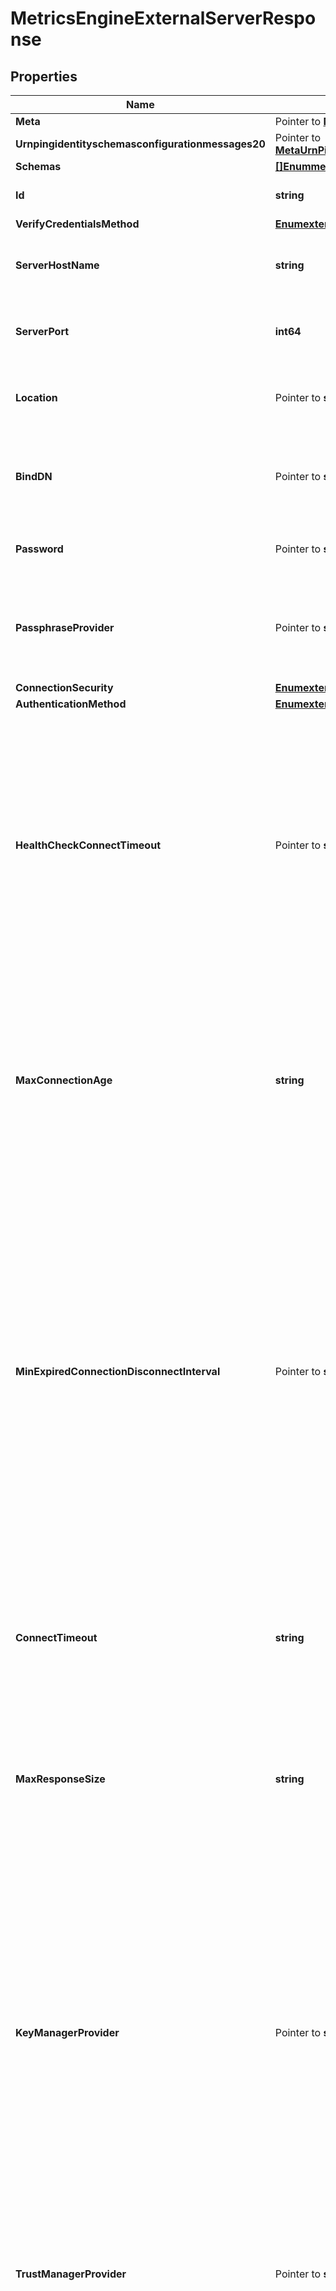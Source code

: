 # MetricsEngineExternalServerResponse

## Properties

Name | Type | Description | Notes
------------ | ------------- | ------------- | -------------
**Meta** | Pointer to [**MetaMeta**](MetaMeta.md) |  | [optional] 
**Urnpingidentityschemasconfigurationmessages20** | Pointer to [**MetaUrnPingidentitySchemasConfigurationMessages20**](MetaUrnPingidentitySchemasConfigurationMessages20.md) |  | [optional] 
**Schemas** | [**[]EnummetricsEngineExternalServerSchemaUrn**](EnummetricsEngineExternalServerSchemaUrn.md) |  | 
**Id** | **string** | Name of the External Server | 
**VerifyCredentialsMethod** | [**EnumexternalServerVerifyCredentialsMethodProp**](EnumexternalServerVerifyCredentialsMethodProp.md) |  | 
**ServerHostName** | **string** | The host name or IP address of the target LDAP server. | 
**ServerPort** | **int64** | The port number on which the server listens for requests. | 
**Location** | Pointer to **string** | Specifies the location for the LDAP External Server. | [optional] 
**BindDN** | Pointer to **string** | The DN to use to bind to the target LDAP server if simple authentication is required. | [optional] 
**Password** | Pointer to **string** | The login password for the specified user. | [optional] 
**PassphraseProvider** | Pointer to **string** | The passphrase provider to use to obtain the login password for the specified user. | [optional] 
**ConnectionSecurity** | [**EnumexternalServerMetricsEngineConnectionSecurityProp**](EnumexternalServerMetricsEngineConnectionSecurityProp.md) |  | 
**AuthenticationMethod** | [**EnumexternalServerMetricsEngineAuthenticationMethodProp**](EnumexternalServerMetricsEngineAuthenticationMethodProp.md) |  | 
**HealthCheckConnectTimeout** | Pointer to **string** | Specifies the maximum length of time to wait for a connection to be established for the purpose of performing a health check. If the connection cannot be established within this length of time, the server will be classified as unavailable. | [optional] 
**MaxConnectionAge** | **string** | Specifies the maximum length of time that connections to this server should be allowed to remain established before being closed and replaced with newly-established connections. | 
**MinExpiredConnectionDisconnectInterval** | Pointer to **string** | Specifies the minimum length of time that should pass between connection closures as a result of the connections being established for longer than the maximum connection age. This may help avoid cases in which a large number of connections are closed and re-established in a short period of time because of the maximum connection age. | [optional] 
**ConnectTimeout** | **string** | Specifies the maximum length of time to wait for a connection to be established before giving up and considering the server unavailable. | 
**MaxResponseSize** | **string** | Specifies the maximum response size that should be supported for messages received from the LDAP external server. | 
**KeyManagerProvider** | Pointer to **string** | The key manager provider to use if SSL or StartTLS is to be used for connection-level security. When specifying a value for this property (except when using the Null key manager provider) you must ensure that the external server trusts this server&#39;s public certificate by adding this server&#39;s public certificate to the external server&#39;s trust store. | [optional] 
**TrustManagerProvider** | Pointer to **string** | The trust manager provider to use if SSL or StartTLS is to be used for connection-level security. | [optional] 
**InitialConnections** | Pointer to **int64** | The number of connections to initially establish to the LDAP external server. A value of zero indicates that the number of connections should be dynamically based on the number of available worker threads. This will be ignored when using a thread-local connection pool. | [optional] 
**MaxConnections** | Pointer to **int64** | The maximum number of concurrent connections to maintain for the LDAP external server. A value of zero indicates that the number of connections should be dynamically based on the number of available worker threads. This will be ignored when using a thread-local connection pool. | [optional] 
**DefunctConnectionResultCode** | Pointer to [**[]EnumexternalServerDefunctConnectionResultCodeProp**](EnumexternalServerDefunctConnectionResultCodeProp.md) |  | [optional] 
**AbandonOnTimeout** | Pointer to **bool** | Indicates whether to send an abandon request for an operation for which a response timeout is encountered. A request which has timed out on one server may be retried on another server regardless of whether an abandon request is sent, but if the initial attempt is not abandoned then a long-running operation may unnecessarily continue to consume processing resources on the initial server. | [optional] 
**Description** | Pointer to **string** | A description for this External Server | [optional] 

## Methods

### NewMetricsEngineExternalServerResponse

`func NewMetricsEngineExternalServerResponse(schemas []EnummetricsEngineExternalServerSchemaUrn, id string, verifyCredentialsMethod EnumexternalServerVerifyCredentialsMethodProp, serverHostName string, serverPort int64, connectionSecurity EnumexternalServerMetricsEngineConnectionSecurityProp, authenticationMethod EnumexternalServerMetricsEngineAuthenticationMethodProp, maxConnectionAge string, connectTimeout string, maxResponseSize string, ) *MetricsEngineExternalServerResponse`

NewMetricsEngineExternalServerResponse instantiates a new MetricsEngineExternalServerResponse object
This constructor will assign default values to properties that have it defined,
and makes sure properties required by API are set, but the set of arguments
will change when the set of required properties is changed

### NewMetricsEngineExternalServerResponseWithDefaults

`func NewMetricsEngineExternalServerResponseWithDefaults() *MetricsEngineExternalServerResponse`

NewMetricsEngineExternalServerResponseWithDefaults instantiates a new MetricsEngineExternalServerResponse object
This constructor will only assign default values to properties that have it defined,
but it doesn't guarantee that properties required by API are set

### GetMeta

`func (o *MetricsEngineExternalServerResponse) GetMeta() MetaMeta`

GetMeta returns the Meta field if non-nil, zero value otherwise.

### GetMetaOk

`func (o *MetricsEngineExternalServerResponse) GetMetaOk() (*MetaMeta, bool)`

GetMetaOk returns a tuple with the Meta field if it's non-nil, zero value otherwise
and a boolean to check if the value has been set.

### SetMeta

`func (o *MetricsEngineExternalServerResponse) SetMeta(v MetaMeta)`

SetMeta sets Meta field to given value.

### HasMeta

`func (o *MetricsEngineExternalServerResponse) HasMeta() bool`

HasMeta returns a boolean if a field has been set.

### GetUrnpingidentityschemasconfigurationmessages20

`func (o *MetricsEngineExternalServerResponse) GetUrnpingidentityschemasconfigurationmessages20() MetaUrnPingidentitySchemasConfigurationMessages20`

GetUrnpingidentityschemasconfigurationmessages20 returns the Urnpingidentityschemasconfigurationmessages20 field if non-nil, zero value otherwise.

### GetUrnpingidentityschemasconfigurationmessages20Ok

`func (o *MetricsEngineExternalServerResponse) GetUrnpingidentityschemasconfigurationmessages20Ok() (*MetaUrnPingidentitySchemasConfigurationMessages20, bool)`

GetUrnpingidentityschemasconfigurationmessages20Ok returns a tuple with the Urnpingidentityschemasconfigurationmessages20 field if it's non-nil, zero value otherwise
and a boolean to check if the value has been set.

### SetUrnpingidentityschemasconfigurationmessages20

`func (o *MetricsEngineExternalServerResponse) SetUrnpingidentityschemasconfigurationmessages20(v MetaUrnPingidentitySchemasConfigurationMessages20)`

SetUrnpingidentityschemasconfigurationmessages20 sets Urnpingidentityschemasconfigurationmessages20 field to given value.

### HasUrnpingidentityschemasconfigurationmessages20

`func (o *MetricsEngineExternalServerResponse) HasUrnpingidentityschemasconfigurationmessages20() bool`

HasUrnpingidentityschemasconfigurationmessages20 returns a boolean if a field has been set.

### GetSchemas

`func (o *MetricsEngineExternalServerResponse) GetSchemas() []EnummetricsEngineExternalServerSchemaUrn`

GetSchemas returns the Schemas field if non-nil, zero value otherwise.

### GetSchemasOk

`func (o *MetricsEngineExternalServerResponse) GetSchemasOk() (*[]EnummetricsEngineExternalServerSchemaUrn, bool)`

GetSchemasOk returns a tuple with the Schemas field if it's non-nil, zero value otherwise
and a boolean to check if the value has been set.

### SetSchemas

`func (o *MetricsEngineExternalServerResponse) SetSchemas(v []EnummetricsEngineExternalServerSchemaUrn)`

SetSchemas sets Schemas field to given value.


### GetId

`func (o *MetricsEngineExternalServerResponse) GetId() string`

GetId returns the Id field if non-nil, zero value otherwise.

### GetIdOk

`func (o *MetricsEngineExternalServerResponse) GetIdOk() (*string, bool)`

GetIdOk returns a tuple with the Id field if it's non-nil, zero value otherwise
and a boolean to check if the value has been set.

### SetId

`func (o *MetricsEngineExternalServerResponse) SetId(v string)`

SetId sets Id field to given value.


### GetVerifyCredentialsMethod

`func (o *MetricsEngineExternalServerResponse) GetVerifyCredentialsMethod() EnumexternalServerVerifyCredentialsMethodProp`

GetVerifyCredentialsMethod returns the VerifyCredentialsMethod field if non-nil, zero value otherwise.

### GetVerifyCredentialsMethodOk

`func (o *MetricsEngineExternalServerResponse) GetVerifyCredentialsMethodOk() (*EnumexternalServerVerifyCredentialsMethodProp, bool)`

GetVerifyCredentialsMethodOk returns a tuple with the VerifyCredentialsMethod field if it's non-nil, zero value otherwise
and a boolean to check if the value has been set.

### SetVerifyCredentialsMethod

`func (o *MetricsEngineExternalServerResponse) SetVerifyCredentialsMethod(v EnumexternalServerVerifyCredentialsMethodProp)`

SetVerifyCredentialsMethod sets VerifyCredentialsMethod field to given value.


### GetServerHostName

`func (o *MetricsEngineExternalServerResponse) GetServerHostName() string`

GetServerHostName returns the ServerHostName field if non-nil, zero value otherwise.

### GetServerHostNameOk

`func (o *MetricsEngineExternalServerResponse) GetServerHostNameOk() (*string, bool)`

GetServerHostNameOk returns a tuple with the ServerHostName field if it's non-nil, zero value otherwise
and a boolean to check if the value has been set.

### SetServerHostName

`func (o *MetricsEngineExternalServerResponse) SetServerHostName(v string)`

SetServerHostName sets ServerHostName field to given value.


### GetServerPort

`func (o *MetricsEngineExternalServerResponse) GetServerPort() int64`

GetServerPort returns the ServerPort field if non-nil, zero value otherwise.

### GetServerPortOk

`func (o *MetricsEngineExternalServerResponse) GetServerPortOk() (*int64, bool)`

GetServerPortOk returns a tuple with the ServerPort field if it's non-nil, zero value otherwise
and a boolean to check if the value has been set.

### SetServerPort

`func (o *MetricsEngineExternalServerResponse) SetServerPort(v int64)`

SetServerPort sets ServerPort field to given value.


### GetLocation

`func (o *MetricsEngineExternalServerResponse) GetLocation() string`

GetLocation returns the Location field if non-nil, zero value otherwise.

### GetLocationOk

`func (o *MetricsEngineExternalServerResponse) GetLocationOk() (*string, bool)`

GetLocationOk returns a tuple with the Location field if it's non-nil, zero value otherwise
and a boolean to check if the value has been set.

### SetLocation

`func (o *MetricsEngineExternalServerResponse) SetLocation(v string)`

SetLocation sets Location field to given value.

### HasLocation

`func (o *MetricsEngineExternalServerResponse) HasLocation() bool`

HasLocation returns a boolean if a field has been set.

### GetBindDN

`func (o *MetricsEngineExternalServerResponse) GetBindDN() string`

GetBindDN returns the BindDN field if non-nil, zero value otherwise.

### GetBindDNOk

`func (o *MetricsEngineExternalServerResponse) GetBindDNOk() (*string, bool)`

GetBindDNOk returns a tuple with the BindDN field if it's non-nil, zero value otherwise
and a boolean to check if the value has been set.

### SetBindDN

`func (o *MetricsEngineExternalServerResponse) SetBindDN(v string)`

SetBindDN sets BindDN field to given value.

### HasBindDN

`func (o *MetricsEngineExternalServerResponse) HasBindDN() bool`

HasBindDN returns a boolean if a field has been set.

### GetPassword

`func (o *MetricsEngineExternalServerResponse) GetPassword() string`

GetPassword returns the Password field if non-nil, zero value otherwise.

### GetPasswordOk

`func (o *MetricsEngineExternalServerResponse) GetPasswordOk() (*string, bool)`

GetPasswordOk returns a tuple with the Password field if it's non-nil, zero value otherwise
and a boolean to check if the value has been set.

### SetPassword

`func (o *MetricsEngineExternalServerResponse) SetPassword(v string)`

SetPassword sets Password field to given value.

### HasPassword

`func (o *MetricsEngineExternalServerResponse) HasPassword() bool`

HasPassword returns a boolean if a field has been set.

### GetPassphraseProvider

`func (o *MetricsEngineExternalServerResponse) GetPassphraseProvider() string`

GetPassphraseProvider returns the PassphraseProvider field if non-nil, zero value otherwise.

### GetPassphraseProviderOk

`func (o *MetricsEngineExternalServerResponse) GetPassphraseProviderOk() (*string, bool)`

GetPassphraseProviderOk returns a tuple with the PassphraseProvider field if it's non-nil, zero value otherwise
and a boolean to check if the value has been set.

### SetPassphraseProvider

`func (o *MetricsEngineExternalServerResponse) SetPassphraseProvider(v string)`

SetPassphraseProvider sets PassphraseProvider field to given value.

### HasPassphraseProvider

`func (o *MetricsEngineExternalServerResponse) HasPassphraseProvider() bool`

HasPassphraseProvider returns a boolean if a field has been set.

### GetConnectionSecurity

`func (o *MetricsEngineExternalServerResponse) GetConnectionSecurity() EnumexternalServerMetricsEngineConnectionSecurityProp`

GetConnectionSecurity returns the ConnectionSecurity field if non-nil, zero value otherwise.

### GetConnectionSecurityOk

`func (o *MetricsEngineExternalServerResponse) GetConnectionSecurityOk() (*EnumexternalServerMetricsEngineConnectionSecurityProp, bool)`

GetConnectionSecurityOk returns a tuple with the ConnectionSecurity field if it's non-nil, zero value otherwise
and a boolean to check if the value has been set.

### SetConnectionSecurity

`func (o *MetricsEngineExternalServerResponse) SetConnectionSecurity(v EnumexternalServerMetricsEngineConnectionSecurityProp)`

SetConnectionSecurity sets ConnectionSecurity field to given value.


### GetAuthenticationMethod

`func (o *MetricsEngineExternalServerResponse) GetAuthenticationMethod() EnumexternalServerMetricsEngineAuthenticationMethodProp`

GetAuthenticationMethod returns the AuthenticationMethod field if non-nil, zero value otherwise.

### GetAuthenticationMethodOk

`func (o *MetricsEngineExternalServerResponse) GetAuthenticationMethodOk() (*EnumexternalServerMetricsEngineAuthenticationMethodProp, bool)`

GetAuthenticationMethodOk returns a tuple with the AuthenticationMethod field if it's non-nil, zero value otherwise
and a boolean to check if the value has been set.

### SetAuthenticationMethod

`func (o *MetricsEngineExternalServerResponse) SetAuthenticationMethod(v EnumexternalServerMetricsEngineAuthenticationMethodProp)`

SetAuthenticationMethod sets AuthenticationMethod field to given value.


### GetHealthCheckConnectTimeout

`func (o *MetricsEngineExternalServerResponse) GetHealthCheckConnectTimeout() string`

GetHealthCheckConnectTimeout returns the HealthCheckConnectTimeout field if non-nil, zero value otherwise.

### GetHealthCheckConnectTimeoutOk

`func (o *MetricsEngineExternalServerResponse) GetHealthCheckConnectTimeoutOk() (*string, bool)`

GetHealthCheckConnectTimeoutOk returns a tuple with the HealthCheckConnectTimeout field if it's non-nil, zero value otherwise
and a boolean to check if the value has been set.

### SetHealthCheckConnectTimeout

`func (o *MetricsEngineExternalServerResponse) SetHealthCheckConnectTimeout(v string)`

SetHealthCheckConnectTimeout sets HealthCheckConnectTimeout field to given value.

### HasHealthCheckConnectTimeout

`func (o *MetricsEngineExternalServerResponse) HasHealthCheckConnectTimeout() bool`

HasHealthCheckConnectTimeout returns a boolean if a field has been set.

### GetMaxConnectionAge

`func (o *MetricsEngineExternalServerResponse) GetMaxConnectionAge() string`

GetMaxConnectionAge returns the MaxConnectionAge field if non-nil, zero value otherwise.

### GetMaxConnectionAgeOk

`func (o *MetricsEngineExternalServerResponse) GetMaxConnectionAgeOk() (*string, bool)`

GetMaxConnectionAgeOk returns a tuple with the MaxConnectionAge field if it's non-nil, zero value otherwise
and a boolean to check if the value has been set.

### SetMaxConnectionAge

`func (o *MetricsEngineExternalServerResponse) SetMaxConnectionAge(v string)`

SetMaxConnectionAge sets MaxConnectionAge field to given value.


### GetMinExpiredConnectionDisconnectInterval

`func (o *MetricsEngineExternalServerResponse) GetMinExpiredConnectionDisconnectInterval() string`

GetMinExpiredConnectionDisconnectInterval returns the MinExpiredConnectionDisconnectInterval field if non-nil, zero value otherwise.

### GetMinExpiredConnectionDisconnectIntervalOk

`func (o *MetricsEngineExternalServerResponse) GetMinExpiredConnectionDisconnectIntervalOk() (*string, bool)`

GetMinExpiredConnectionDisconnectIntervalOk returns a tuple with the MinExpiredConnectionDisconnectInterval field if it's non-nil, zero value otherwise
and a boolean to check if the value has been set.

### SetMinExpiredConnectionDisconnectInterval

`func (o *MetricsEngineExternalServerResponse) SetMinExpiredConnectionDisconnectInterval(v string)`

SetMinExpiredConnectionDisconnectInterval sets MinExpiredConnectionDisconnectInterval field to given value.

### HasMinExpiredConnectionDisconnectInterval

`func (o *MetricsEngineExternalServerResponse) HasMinExpiredConnectionDisconnectInterval() bool`

HasMinExpiredConnectionDisconnectInterval returns a boolean if a field has been set.

### GetConnectTimeout

`func (o *MetricsEngineExternalServerResponse) GetConnectTimeout() string`

GetConnectTimeout returns the ConnectTimeout field if non-nil, zero value otherwise.

### GetConnectTimeoutOk

`func (o *MetricsEngineExternalServerResponse) GetConnectTimeoutOk() (*string, bool)`

GetConnectTimeoutOk returns a tuple with the ConnectTimeout field if it's non-nil, zero value otherwise
and a boolean to check if the value has been set.

### SetConnectTimeout

`func (o *MetricsEngineExternalServerResponse) SetConnectTimeout(v string)`

SetConnectTimeout sets ConnectTimeout field to given value.


### GetMaxResponseSize

`func (o *MetricsEngineExternalServerResponse) GetMaxResponseSize() string`

GetMaxResponseSize returns the MaxResponseSize field if non-nil, zero value otherwise.

### GetMaxResponseSizeOk

`func (o *MetricsEngineExternalServerResponse) GetMaxResponseSizeOk() (*string, bool)`

GetMaxResponseSizeOk returns a tuple with the MaxResponseSize field if it's non-nil, zero value otherwise
and a boolean to check if the value has been set.

### SetMaxResponseSize

`func (o *MetricsEngineExternalServerResponse) SetMaxResponseSize(v string)`

SetMaxResponseSize sets MaxResponseSize field to given value.


### GetKeyManagerProvider

`func (o *MetricsEngineExternalServerResponse) GetKeyManagerProvider() string`

GetKeyManagerProvider returns the KeyManagerProvider field if non-nil, zero value otherwise.

### GetKeyManagerProviderOk

`func (o *MetricsEngineExternalServerResponse) GetKeyManagerProviderOk() (*string, bool)`

GetKeyManagerProviderOk returns a tuple with the KeyManagerProvider field if it's non-nil, zero value otherwise
and a boolean to check if the value has been set.

### SetKeyManagerProvider

`func (o *MetricsEngineExternalServerResponse) SetKeyManagerProvider(v string)`

SetKeyManagerProvider sets KeyManagerProvider field to given value.

### HasKeyManagerProvider

`func (o *MetricsEngineExternalServerResponse) HasKeyManagerProvider() bool`

HasKeyManagerProvider returns a boolean if a field has been set.

### GetTrustManagerProvider

`func (o *MetricsEngineExternalServerResponse) GetTrustManagerProvider() string`

GetTrustManagerProvider returns the TrustManagerProvider field if non-nil, zero value otherwise.

### GetTrustManagerProviderOk

`func (o *MetricsEngineExternalServerResponse) GetTrustManagerProviderOk() (*string, bool)`

GetTrustManagerProviderOk returns a tuple with the TrustManagerProvider field if it's non-nil, zero value otherwise
and a boolean to check if the value has been set.

### SetTrustManagerProvider

`func (o *MetricsEngineExternalServerResponse) SetTrustManagerProvider(v string)`

SetTrustManagerProvider sets TrustManagerProvider field to given value.

### HasTrustManagerProvider

`func (o *MetricsEngineExternalServerResponse) HasTrustManagerProvider() bool`

HasTrustManagerProvider returns a boolean if a field has been set.

### GetInitialConnections

`func (o *MetricsEngineExternalServerResponse) GetInitialConnections() int64`

GetInitialConnections returns the InitialConnections field if non-nil, zero value otherwise.

### GetInitialConnectionsOk

`func (o *MetricsEngineExternalServerResponse) GetInitialConnectionsOk() (*int64, bool)`

GetInitialConnectionsOk returns a tuple with the InitialConnections field if it's non-nil, zero value otherwise
and a boolean to check if the value has been set.

### SetInitialConnections

`func (o *MetricsEngineExternalServerResponse) SetInitialConnections(v int64)`

SetInitialConnections sets InitialConnections field to given value.

### HasInitialConnections

`func (o *MetricsEngineExternalServerResponse) HasInitialConnections() bool`

HasInitialConnections returns a boolean if a field has been set.

### GetMaxConnections

`func (o *MetricsEngineExternalServerResponse) GetMaxConnections() int64`

GetMaxConnections returns the MaxConnections field if non-nil, zero value otherwise.

### GetMaxConnectionsOk

`func (o *MetricsEngineExternalServerResponse) GetMaxConnectionsOk() (*int64, bool)`

GetMaxConnectionsOk returns a tuple with the MaxConnections field if it's non-nil, zero value otherwise
and a boolean to check if the value has been set.

### SetMaxConnections

`func (o *MetricsEngineExternalServerResponse) SetMaxConnections(v int64)`

SetMaxConnections sets MaxConnections field to given value.

### HasMaxConnections

`func (o *MetricsEngineExternalServerResponse) HasMaxConnections() bool`

HasMaxConnections returns a boolean if a field has been set.

### GetDefunctConnectionResultCode

`func (o *MetricsEngineExternalServerResponse) GetDefunctConnectionResultCode() []EnumexternalServerDefunctConnectionResultCodeProp`

GetDefunctConnectionResultCode returns the DefunctConnectionResultCode field if non-nil, zero value otherwise.

### GetDefunctConnectionResultCodeOk

`func (o *MetricsEngineExternalServerResponse) GetDefunctConnectionResultCodeOk() (*[]EnumexternalServerDefunctConnectionResultCodeProp, bool)`

GetDefunctConnectionResultCodeOk returns a tuple with the DefunctConnectionResultCode field if it's non-nil, zero value otherwise
and a boolean to check if the value has been set.

### SetDefunctConnectionResultCode

`func (o *MetricsEngineExternalServerResponse) SetDefunctConnectionResultCode(v []EnumexternalServerDefunctConnectionResultCodeProp)`

SetDefunctConnectionResultCode sets DefunctConnectionResultCode field to given value.

### HasDefunctConnectionResultCode

`func (o *MetricsEngineExternalServerResponse) HasDefunctConnectionResultCode() bool`

HasDefunctConnectionResultCode returns a boolean if a field has been set.

### GetAbandonOnTimeout

`func (o *MetricsEngineExternalServerResponse) GetAbandonOnTimeout() bool`

GetAbandonOnTimeout returns the AbandonOnTimeout field if non-nil, zero value otherwise.

### GetAbandonOnTimeoutOk

`func (o *MetricsEngineExternalServerResponse) GetAbandonOnTimeoutOk() (*bool, bool)`

GetAbandonOnTimeoutOk returns a tuple with the AbandonOnTimeout field if it's non-nil, zero value otherwise
and a boolean to check if the value has been set.

### SetAbandonOnTimeout

`func (o *MetricsEngineExternalServerResponse) SetAbandonOnTimeout(v bool)`

SetAbandonOnTimeout sets AbandonOnTimeout field to given value.

### HasAbandonOnTimeout

`func (o *MetricsEngineExternalServerResponse) HasAbandonOnTimeout() bool`

HasAbandonOnTimeout returns a boolean if a field has been set.

### GetDescription

`func (o *MetricsEngineExternalServerResponse) GetDescription() string`

GetDescription returns the Description field if non-nil, zero value otherwise.

### GetDescriptionOk

`func (o *MetricsEngineExternalServerResponse) GetDescriptionOk() (*string, bool)`

GetDescriptionOk returns a tuple with the Description field if it's non-nil, zero value otherwise
and a boolean to check if the value has been set.

### SetDescription

`func (o *MetricsEngineExternalServerResponse) SetDescription(v string)`

SetDescription sets Description field to given value.

### HasDescription

`func (o *MetricsEngineExternalServerResponse) HasDescription() bool`

HasDescription returns a boolean if a field has been set.


[[Back to Model list]](../README.md#documentation-for-models) [[Back to API list]](../README.md#documentation-for-api-endpoints) [[Back to README]](../README.md)


